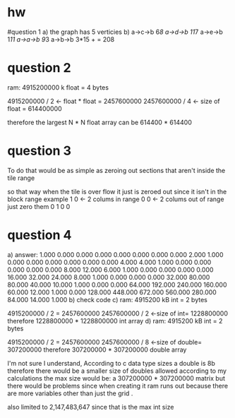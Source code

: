 # hw

#question 1
a) the graph has 5 verticies
b) 
a->c->b 6*8
a->d->b 11*7
a->e->b 1*11
a->a->b 9*3
a->b->b 3*15
      + = 208

# question 2
ram: 4915200000 k 
float = 4 bytes

4915200000 / 2 <- float * float = 2457600000
2457600000 / 4 <- size of float = 614400000

therefore the largest N * N float array can be 614400 * 614400

# question 3
To do that would be as simple as zeroing out sections that aren't inside the tile range

so that way when the tile is over flow it just is zeroed out since it isn't in the block range
example
1 0 <- 2 colums in range 0 0 <- 2 colums out of range just zero them
0 1                      0 0

# question 4
a) answer:
 1.000   0.000   0.000   0.000   0.000   0.000   0.000   0.000
  2.000   1.000   0.000   0.000   0.000   0.000   0.000   0.000
  4.000   4.000   1.000   0.000   0.000   0.000   0.000   0.000
  8.000  12.000   6.000   1.000   0.000   0.000   0.000   0.000
 16.000  32.000  24.000   8.000   1.000   0.000   0.000   0.000
 32.000  80.000  80.000  40.000  10.000   1.000   0.000   0.000
 64.000 192.000 240.000 160.000  60.000  12.000   1.000   0.000
128.000 448.000 672.000 560.000 280.000  84.000  14.000   1.000
b)
check code
c)
ram: 4915200 kB 
int = 2 bytes

4915200000 / 2 = 2457600000
2457600000 / 2 <-size of int= 1228800000
therefore 1228800000 * 1228800000 int array
d)
ram: 4915200 kB 
int = 2 bytes

4915200000 / 2 = 2457600000
2457600000 / 8 <-size of double= 307200000
therefore 307200000 * 307200000 double array

I'm not sure  I understand, According to c data type sizes a double is 8b therefore there would be a smaller size of doubles allowed
according to my calculations the max size would be: a 307200000 * 307200000 matrix  but there would be problems since when creating it 
ram runs out because there are more variables other than just the grid .

also limited to 2,147,483,647 since that is the max int size